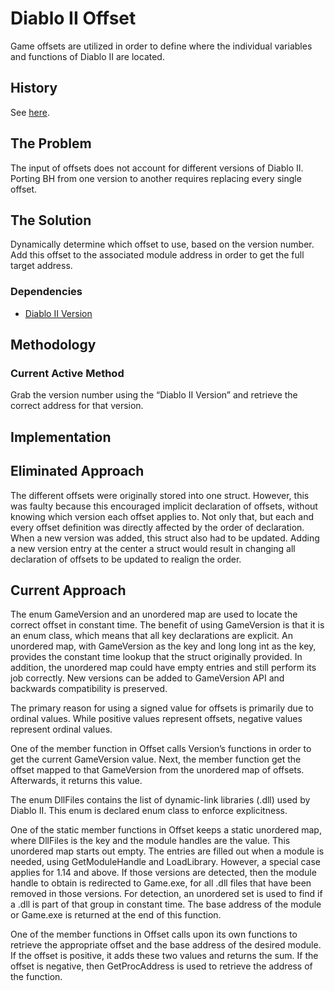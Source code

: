 # Diablo II Offset

Game offsets are utilized in order to define where the individual variables and functions of Diablo II are located.

## History

See [here](../Version).

## The Problem

The input of offsets does not account for different versions of Diablo II. Porting BH from one version to another requires replacing every single offset.

## The Solution

Dynamically determine which offset to use, based on the version number. Add this offset to the associated module address in order to get the full target address.

### Dependencies

- [Diablo II Version](../Version)

## Methodology

### Current Active Method

Grab the version number using the “Diablo II Version” and retrieve the correct address for that version.

## Implementation

## Eliminated Approach

The different offsets were originally stored into one struct. However, this was faulty because this encouraged implicit declaration of offsets, without knowing which version each offset applies to. Not only that, but each and every offset definition was directly affected by the order of declaration. When a new version was added, this struct also had to be updated. Adding a new version entry at the center a struct would result in changing all declaration of offsets to be updated to realign the order.

## Current Approach

The enum GameVersion and an unordered map are used to locate the correct offset in constant time. The benefit of using GameVersion is that it is an enum class, which means that all key declarations are explicit. An unordered map, with GameVersion as the key and long long int as the key, provides the constant time lookup that the struct originally provided. In addition, the unordered map could have empty entries and still perform its job correctly. New versions can be added to GameVersion API and backwards compatibility is preserved.

The primary reason for using a signed value for offsets is primarily due to ordinal values. While positive values represent offsets, negative values represent ordinal values.

One of the member function in Offset calls Version’s functions in order to get the current GameVersion value. Next, the member function get the offset mapped to that GameVersion from the unordered map of offsets. Afterwards, it returns this value.

The enum DllFiles contains the list of dynamic-link libraries (.dll) used by Diablo II. This enum is declared enum class to enforce explicitness.

One of the static member functions in Offset keeps a static unordered map, where DllFiles is the key and the module handles are the value.  This unordered map starts out empty. The entries are filled out when a module is needed, using GetModuleHandle and LoadLibrary. However, a special case applies for 1.14 and above. If those versions are detected, then the module handle to obtain is redirected to Game.exe, for all .dll files that have been removed in those versions. For detection, an unordered set is used to find if a .dll is part of that group in constant time. The base address of the module or Game.exe is returned at the end of this function.

One of the member functions in Offset calls upon its own functions to retrieve the appropriate offset and the base address of the desired module. If the offset is positive, it adds these two values and returns the sum. If the offset is negative, then GetProcAddress is used to retrieve the address of the function.
